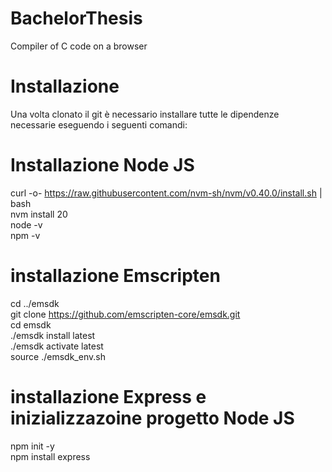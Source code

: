 # BachelorThesis
Compiler of C code on a browser

# Installazione
Una volta clonato il git è necessario installare tutte le dipendenze necessarie eseguendo i seguenti comandi:

# Installazione Node JS
curl -o- https://raw.githubusercontent.com/nvm-sh/nvm/v0.40.0/install.sh | bash  
nvm install 20	 
node -v  
npm -v   

# installazione Emscripten
cd ../emsdk  
git clone https://github.com/emscripten-core/emsdk.git  
cd emsdk  
./emsdk install latest  
./emsdk activate latest  
source ./emsdk_env.sh

# installazione Express e inizializzazoine progetto Node JS
npm init -y  
npm install express
